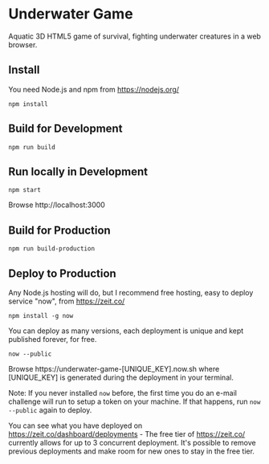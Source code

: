 # Underwater Game
Aquatic 3D HTML5 game of survival, fighting underwater creatures in a web browser.

## Install
You need Node.js and npm from https://nodejs.org/

```
npm install
```

## Build for Development
```
npm run build
```

## Run locally in Development
```
npm start
```

Browse http://localhost:3000

## Build for Production
```
npm run build-production
```

## Deploy to Production
Any Node.js hosting will do, but I recommend free hosting, easy to deploy service "now", from https://zeit.co/
```
npm install -g now
```

You can deploy as many versions, each deployment is unique and kept published forever, for free.
```
now --public
```

Browse https://underwater-game-[UNIQUE_KEY].now.sh where [UNIQUE_KEY] is generated during the deployment in your terminal.

Note: If you never installed `now` before, the first time you do an e-mail challenge will run to setup a token on your machine. If that happens, run `now --public` again to deploy.

You can see what you have deployed on https://zeit.co/dashboard/deployments - The free tier of https://zeit.co/ currently allows for up to 3 concurrent deployment. It's possible to remove previous deployments and make room for new ones to stay in the free tier.
